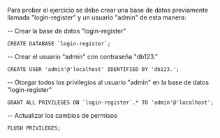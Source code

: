 Para probar el ejercicio se debe crear una base de datos previamente llamada "login-register" y un usuario "admin" de esta manera:

-- Crear la base de datos "login-register"
```
CREATE DATABASE `login-register`;
```
-- Crear el usuario "admin" con contraseña "db123."
```
CREATE USER 'admin'@'localhost' IDENTIFIED BY 'db123.';
```
-- Otorgar todos los privilegios al usuario "admin" en la base de datos "login-register"
```
GRANT ALL PRIVILEGES ON `login-register`.* TO 'admin'@'localhost';
```
-- Actualizar los cambios de permisos
```
FLUSH PRIVILEGES;
```
